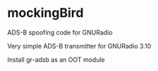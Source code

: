 # mockingBird
ADS-B spoofing code for GNURadio

Very simple ADS-B transmitter for GNURadio 3.10

Install gr-adsb as an OOT module
